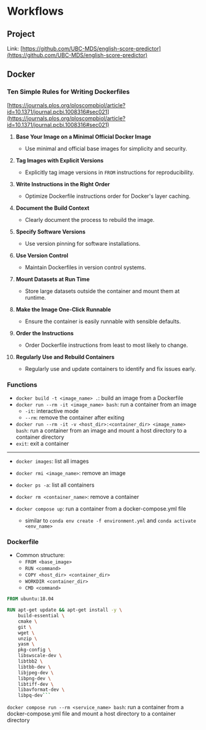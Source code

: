 # Workflows

## Project

Link: [https://github.com/UBC-MDS/english-score-predictor](https://github.com/UBC-MDS/english-score-predictor)

## Docker

### Ten Simple Rules for Writing Dockerfiles

[https://journals.plos.org/ploscompbiol/article?id=10.1371/journal.pcbi.1008316#sec021](https://journals.plos.org/ploscompbiol/article?id=10.1371/journal.pcbi.1008316#sec021)

1. **Base Your Image on a Minimal Official Docker Image**

   - Use minimal and official base images for simplicity and security.

2. **Tag Images with Explicit Versions**

   - Explicitly tag image versions in `FROM` instructions for reproducibility.

3. **Write Instructions in the Right Order**

   - Optimize Dockerfile instructions order for Docker's layer caching.

4. **Document the Build Context**

   - Clearly document the process to rebuild the image.

5. **Specify Software Versions**

   - Use version pinning for software installations.

6. **Use Version Control**

   - Maintain Dockerfiles in version control systems.

7. **Mount Datasets at Run Time**

   - Store large datasets outside the container and mount them at runtime.

8. **Make the Image One-Click Runnable**

   - Ensure the container is easily runnable with sensible defaults.

9. **Order the Instructions**

   - Order Dockerfile instructions from least to most likely to change.

10. **Regularly Use and Rebuild Containers**

    - Regularly use and update containers to identify and fix issues early.

### Functions

- `docker build -t <image_name> .`: build an image from a Dockerfile
- `docker run --rm -it <image_name> bash`: run a container from an image
  - `-it`: interactive mode
  - `--rm`: remove the container after exiting
- `docker run --rm -it -v <host_dir>:<container_dir> <image_name> bash`: run a container from an image and mount a host directory to a container directory
- `exit`: exit a container

---

- `docker images`: list all images
- `docker rmi <image_name>`: remove an image
- `docker ps -a`: list all containers
- `docker rm <container_name>`: remove a container

- `docker compose up`: run a container from a docker-compose.yml file
  - similar to `conda env create -f environment.yml` and `conda activate <env_name>`

### Dockerfile

- Common structure:
  - `FROM <base_image>`
  - `RUN <command>`
  - `COPY <host_dir> <container_dir>`
  - `WORKDIR <container_dir>`
  - `CMD <command>`

````Dockerfile
FROM ubuntu:18.04

RUN apt-get update && apt-get install -y \
    build-essential \
    cmake \
    git \
    wget \
    unzip \
    yasm \
    pkg-config \
    libswscale-dev \
    libtbb2 \
    libtbb-dev \
    libjpeg-dev \
    libpng-dev \
    libtiff-dev \
    libavformat-dev \
    libpq-dev```
````

`docker compose run --rm <service_name> bash`: run a container from a docker-compose.yml file and mount a host directory to a container directory
